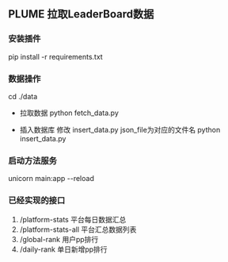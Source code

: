 ## PLUME 拉取LeaderBoard数据

### 安装插件
pip install -r requirements.txt

### 数据操作
cd ./data

* 拉取数据
python fetch_data.py

* 插入数据库
修改 insert_data.py json_file为对应的文件名
python insert_data.py

### 启动方法服务
unicorn main:app --reload

### 已经实现的接口
1. /platform-stats 平台每日数据汇总
2. /platform-stats-all 平台汇总数据列表
3. /global-rank  用户pp排行
4. /daily-rank  单日新增pp排行